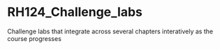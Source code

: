 # RH124_Challenge_labs
Challenge labs that integrate across several chapters interatively as the course progresses
